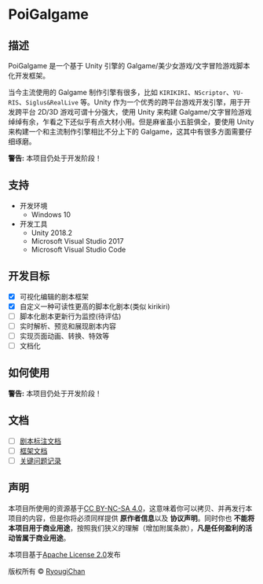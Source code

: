 # PoiGalgame

## 描述

PoiGalgame 是一个基于 Unity 引擎的 Galgame/美少女游戏/文字冒险游戏脚本化开发框架。

当今主流使用的 Galgame 制作引擎有很多，比如 `KIRIKIRI`、`NScriptor`、`YU-RIS`、`Siglus&RealLive` 等。Unity 作为一个优秀的跨平台游戏开发引擎，用于开发跨平台 2D/3D 游戏可谓十分强大，使用 Unity 来构建 Galgame/文字冒险游戏绰绰有余，乍看之下还似乎有点大材小用。但是麻雀虽小五脏俱全，要使用 Unity 来构建一个和主流制作引擎相比不分上下的 Galgame，这其中有很多方面需要仔细琢磨。

**警告:** 本项目仍处于开发阶段！

## 支持

- 开发环境
  - Windows 10
- 开发工具
  - Unity 2018.2
  - Microsoft Visual Studio 2017
  - Microsoft Visual Studio Code

## 开发目标

- [x] 可视化编辑的剧本框架
- [x] 自定义一种可读性更高的脚本化剧本(类似 kirikiri)
- [ ] 脚本化剧本更新行为监控(待评估)
- [ ] 实时解析、预览和展现剧本内容
- [ ] 实现页面动画、转换、特效等
- [ ] 文档化

## 如何使用

**警告:** 本项目仍处于开发阶段！

## 文档

- [ ] [剧本标注文档](#)
- [ ] [框架文档](#)
- [ ] [关键问题记录](#)

## 声明

本项目所使用的资源基于[CC BY-NC-SA 4.0](https://creativecommons.org/licenses/by-nc-sa/4.0/)，这意味着你可以拷贝、并再发行本项目的内容，但是你将必须同样提供 **原作者信息**以及 **协议声明**。同时你也 **不能将本项目用于商业用途**，按照我们狭义的理解（增加附属条款），**凡是任何盈利的活动皆属于商业用途**。

本项目基于[Apache License 2.0](LICENSE)发布

版权所有 © [RyougiChan](https://github.com/RyougiChan)